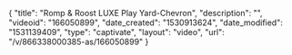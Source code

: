 {
    "title": "Romp & Roost LUXE Play Yard-Chevron",
    "description": "",
    "videoid": "166050899",
    "date_created": "1530913624",
    "date_modified": "1531139409",
    "type": "captivate",
    "layout": "video",
    "url": "\/v\/866338000385-as\/166050899"
}